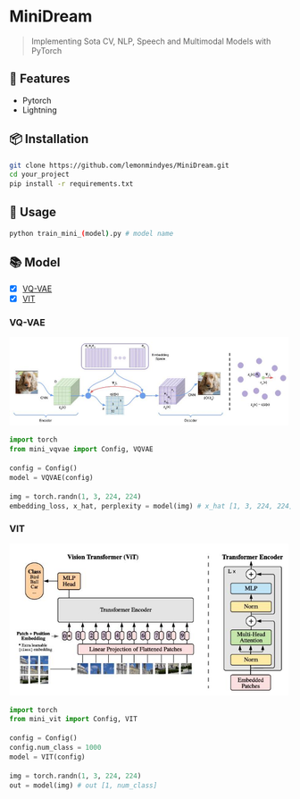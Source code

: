 # MiniDream

> Implementing Sota CV, NLP, Speech and Multimodal Models with PyTorch

## 🌟 Features
- Pytorch
- Lightning

## 📦 Installation
```bash
git clone https://github.com/lemonmindyes/MiniDream.git
cd your_project
pip install -r requirements.txt
```

## 🚀 Usage
```bash
python train_mini_(model).py # model name
```

##  📚 Model
- [x] [VQ-VAE](https://arxiv.org/abs/1711.00937)
- [x] [VIT](https://arxiv.org/abs/2010.11929)

### VQ-VAE
<img src = './imgs/VQVAE.jpg' width = '500px'></img>
```python
import torch
from mini_vqvae import Config, VQVAE

config = Config()
model = VQVAE(config)

img = torch.randn(1, 3, 224, 224)
embedding_loss, x_hat, perplexity = model(img) # x_hat [1, 3, 224, 224]
```

### VIT
<img src = './imgs/VIT.jpg' width = '500px'></img>
```python
import torch
from mini_vit import Config, VIT

config = Config()
config.num_class = 1000
model = VIT(config)

img = torch.randn(1, 3, 224, 224)
out = model(img) # out [1, num_class]
```





